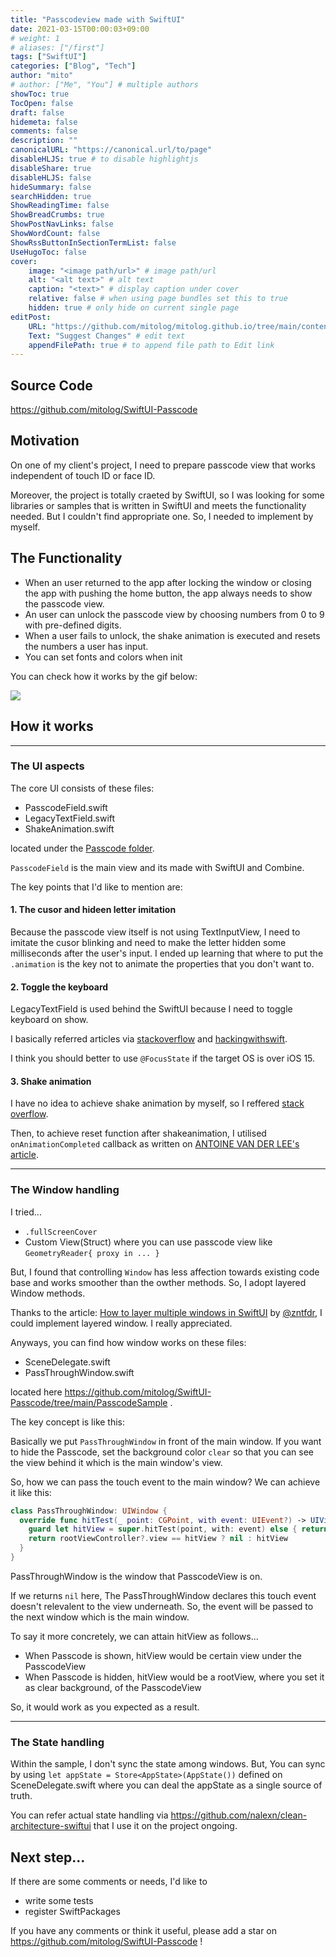 ```yaml
---
title: "Passcodeview made with SwiftUI"
date: 2021-03-15T00:00:03+09:00
# weight: 1
# aliases: ["/first"]
tags: ["SwiftUI"]
categories: ["Blog", "Tech"]
author: "mito"
# author: ["Me", "You"] # multiple authors
showToc: true
TocOpen: false
draft: false
hidemeta: false
comments: false
description: ""
canonicalURL: "https://canonical.url/to/page"
disableHLJS: true # to disable highlightjs
disableShare: true
disableHLJS: false
hideSummary: false
searchHidden: true
ShowReadingTime: false
ShowBreadCrumbs: true
ShowPostNavLinks: false
ShowWordCount: false
ShowRssButtonInSectionTermList: false
UseHugoToc: false
cover:
    image: "<image path/url>" # image path/url
    alt: "<alt text>" # alt text
    caption: "<text>" # display caption under cover
    relative: false # when using page bundles set this to true
    hidden: true # only hide on current single page
editPost:
    URL: "https://github.com/mitolog/mitolog.github.io/tree/main/content"
    Text: "Suggest Changes" # edit text
    appendFilePath: true # to append file path to Edit link
---
```


## Source Code

https://github.com/mitolog/SwiftUI-Passcode

## Motivation

On one of my client's project, I need to prepare passcode view that works independent of touch ID or face ID.

Moreover, the project is totally craeted by SwiftUI, so I was looking for some libraries or samples that is written in SwiftUI and meets the functionality needed. But I couldn't find appropriate one. So, I needed to implement by myself.

## The Functionality

- When an user returned to the app after locking the window or closing the app with pushing the home button, the app always needs to show the passcode view.
- An user can unlock the passcode view by choosing numbers from 0 to 9 with pre-defined digits.
- When a user fails to unlock, the shake animation is executed and resets the numbers a user has input.
- You can set fonts and colors when init

You can check how it works by the gif below:

![](https://raw.githubusercontent.com/wiki/mitolog/SwiftUI-Passcode/images/SwiftUI-Passcode.gif)

## How it works

---

### The UI aspects

The core UI consists of these files:

- PasscodeField.swift
- LegacyTextField.swift
- ShakeAnimation.swift

located under the [Passcode folder](https://github.com/mitolog/SwiftUI-Passcode/tree/main/PasscodeSample/Passcode).

`PasscodeField` is the main view and its made with SwiftUI and Combine.

The key points that I'd like to mention are:

#### 1. The cusor and hideen letter imitation

Because the passcode view itself is not using TextInputView, I need to imitate the cusor blinking and need to make the letter hidden some milliseconds after the user's input. I ended up learning that where to put the `.animation` is the key not to animate the properties that you don't want to.

#### 2. Toggle the keyboard

LegacyTextField is used behind the SwiftUI because I need to toggle keyboard on show.

I basically referred articles via [stackoverflow](https://stackoverflow.com/questions/56507839/swiftui-how-to-make-textfield-become-first-responder) and [hackingwithswift](https://www.hackingwithswift.com/example-code/uikit/how-to-limit-the-number-of-characters-in-a-uitextfield-or-uitextview).

I think you should better to use `@FocusState` if the target OS is over iOS 15.

#### 3. Shake animation

I have no idea to achieve shake animation by myself, so I reffered [stack overflow](https://stackoverflow.com/questions/61619013/is-there-a-better-way-to-implement-a-shake-animation-in-swiftui).

Then, to achieve reset function after shakeanimation, I utilised `onAnimationCompleted` callback as written on [ANTOINE VAN DER LEE's article](https://www.avanderlee.com/swiftui/withanimation-completion-callback/).

---

### The Window handling

I tried...

- `.fullScreenCover`
- Custom View(Struct) where you can use passcode view like `GeometryReader{ proxy in ... }`

But, I found that controlling `Window` has less affection towards existing code base and works smoother than the owther methods. So, I adopt layered Window methods.

Thanks to the article: [How to layer multiple windows in SwiftUI](https://www.fivestars.blog/articles/swiftui-windows/) by [@zntfdr](https://twitter.com/zntfdr), I could implement layered window. I really appreciated.

Anyways, you can find how window works on these files:

- SceneDelegate.swift
- PassThroughWindow.swift

located here https://github.com/mitolog/SwiftUI-Passcode/tree/main/PasscodeSample .

The key concept is like this:

Basically we put `PassThroughWindow` in front of the main window.
If you want to hide the Passcode, set the background color `clear` so that you can see the view behind it which is the main window's view.

So, how we can pass the touch event to the main window? We can achieve it like this:

```swift
class PassThroughWindow: UIWindow {
  override func hitTest(_ point: CGPoint, with event: UIEvent?) -> UIView? {
    guard let hitView = super.hitTest(point, with: event) else { return nil }
    return rootViewController?.view == hitView ? nil : hitView
  }
}
```

PassThroughWindow is the window that PasscodeView is on.

If we returns `nil` here, The PassThroughWindow declares this touch event doesn't relevalent to the view underneath.
So, the event will be passed to the next window which is the main window.

To say it more concretely, we can attain hitView as follows...

- When Passcode is shown, hitView would be certain view under the PasscodeView
- When Passcode is hidden, hitView would be a rootView, where you set it as clear background, of the PasscodeView

So, it would work as you expected as a result.

---

### The State handling

Within the sample, I don't sync the state among windows. But, You can sync by using `let appState = Store<AppState>(AppState())` defined on SceneDelegate.swift where you can deal the appState as a single source of truth.

You can refer actual state handling via https://github.com/nalexn/clean-architecture-swiftui that I use it on the project ongoing.

## Next step...

If there are some comments or needs, I'd like to

- write some tests
- register SwiftPackages

If you have any comments or think it useful, please add a star on https://github.com/mitolog/SwiftUI-Passcode !
